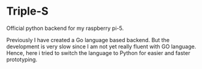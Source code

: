 # Triple-S

Official python backend for my raspberry pi-5.

Previously I have created a Go language based backend. But the development is very slow since I am not yet really fluent with GO language. Hence, here i tried to switch the language to Python for easier and faster prototyping.
